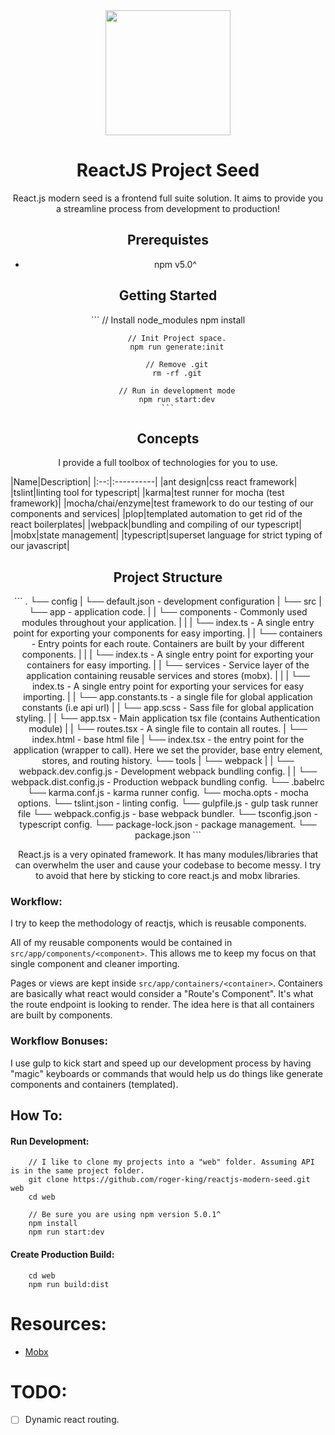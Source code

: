 <div align="center">
    <img width="200" height="200" src="public/images/react_modern_seed.png"/>
    <h1>ReactJS Project Seed</h1>
    <p>
        React.js modern seed is a frontend full suite solution. It aims to provide you a streamline process from development to production!
    </p>
</div>
<div align="center">
    <h2>Prerequistes</h2>
    <ul>
        <li>npm v5.0^</li>
    </ul>
    <h2>Getting Started</h2>
    ```
        // Install node_modules
        npm install

        // Init Project space.
        npm run generate:init

        // Remove .git
        rm -rf .git

        // Run in development mode
        npm run start:dev
    ```
</div>
<div align="center">
    <h2>Concepts</h2>
    <p>
        I provide a full toolbox of technologies for you to use.
    </p>
</div>
|Name|Description|
|:--:|:----------|
|ant design|css react framework|
|tslint|linting tool for typescript|
|karma|test runner for mocha (test framework)|
|mocha/chai/enzyme|test framework to do our testing of our components and services|
|plop|templated automation to get rid of the react boilerplates|
|webpack|bundling and compiling of our typescript|
|mobx|state management|
|typescript|superset language for strict typing of our javascript|

<div align="center">
    <h2>Project Structure</h2>
    ```
.
└── config
|   └── default.json - development configuration
|
└── src
|   └── app - application code.
|   |   └── components - Commonly used modules throughout your application.
|   |   |   └── index.ts - A single entry point for exporting your components for easy importing.
|   |   └── containers - Entry points for each route. Containers are built by your different components.
|   |   |   └── index.ts - A single entry point for exporting your containers for easy importing.
|   |   └── services - Service layer of the application containing reusable services and stores (mobx).
|   |   |   └── index.ts - A single entry point for exporting your services for easy importing.
|   |   └── app.constants.ts - a single file for global application constants (i.e api url)
|   |   └── app.scss - Sass file for global application styling.
|   |   └── app.tsx - Main application tsx file (contains Authentication module)
|   |   └── routes.tsx - A single file to contain all routes.
|   └── index.html - base html file
|   └── index.tsx - the entry point for the application (wrapper to call). Here we set the provider, base entry element, stores, and routing history.
└── tools
|   └── webpack
|   |   └── webpack.dev.config.js - Development webpack bundling config.
|   |   └── webpack.dist.config.js - Production webpack bundling config.
└── .babelrc
└── karma.conf.js - karma runner config.
└── mocha.opts - mocha options.
└── tslint.json - linting config.
└── gulpfile.js - gulp task runner file
└── webpack.config.js - base webpack bundler.
└── tsconfig.json - typescript config.
└── package-lock.json - package management.
└── package.json
```
    <p>
        React.js is a very opinated framework. It has many modules/libraries that can overwhelm the user and cause your codebase to become messy.
        I try to avoid that here by sticking to core react.js and mobx libraries.
    </p>
</div>

### Workflow:
I try to keep the methodology of reactjs, which is reusable components.

All of my reusable components would be contained in `src/app/components/<component>`. This allows me to keep my focus on that single component and cleaner importing.

Pages or views are kept inside `src/app/containers/<container>`. Containers are basically what react would consider a "Route's Component". It's what the route endpoint is looking to render. The idea here is that all containers are built by components.

### Workflow Bonuses:
I use gulp to kick start and speed up our development process by having "magic" keyboards or commands that would help us do things like generate components and containers (templated).

## How To:

#### Run Development:
```
    // I like to clone my projects into a "web" folder. Assuming API is in the same project folder.
    git clone https://github.com/roger-king/reactjs-modern-seed.git web
    cd web

    // Be sure you are using npm version 5.0.1^
    npm install
    npm run start:dev
```

#### Create Production Build:
```
    cd web
    npm run build:dist
```

# Resources:
- [Mobx](https://mobx.js.org/intro/overview.html)

# TODO:
- [ ] Dynamic react routing.